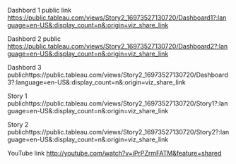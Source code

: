 Dashbord 1 public link https://public.tableau.com/views/Story2_16973527130720/Dashboard1?:language=en-US&:display_count=n&:origin=viz_share_link

Dashbord 2 public https://public.tableau.com/views/Story2_16973527130720/Dashboard2?:language=en-US&:display_count=n&:origin=viz_share_link

Dashbord 3 publichttps://public.tableau.com/views/Story2_16973527130720/Dashboard3?:language=en-US&:display_count=n&:origin=viz_share_link

Story 1 publichttps://public.tableau.com/views/Story2_16973527130720/Story1?:language=en-US&:display_count=n&:origin=viz_share_link

Story 2 publichttps://public.tableau.com/views/Story2_16973527130720/Story2?:language=en-US&:display_count=n&:origin=viz_share_link


 YouTube link http://youtube.com/watch?v=iPrPZrmFATM&feature=shared
